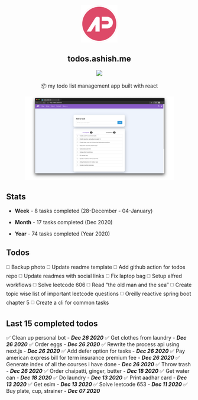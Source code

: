 <p align="center">
  <img src="https://raw.githubusercontent.com/ashishdotme/assets/master/logo.png" alt="drawing" width="100"/>
</p>

<h2 align="center">todos.ashish.me</h2>

<p align="center">
<a href="https://img.shields.io/github/last-commit/ashishdotme/todos.ashish.me?style=for-the-badge"><img src="https://img.shields.io/github/last-commit/ashishdotme/todos.ashish.me?style=for-the-badge"></a>
</p>

<p align="center">📦 my todo list management app built with react </p>

<div style='margin:0 auto;width:80%;'>
  <img src="./assets/todos.png" alt="drawing"/>
</div>

## Stats

<!-- week starts -->
* __Week__ - 8 tasks completed (28-December - 04-January)
<!-- week ends -->
<!-- month starts -->
* __Month__ - 17 tasks completed (Dec 2020)
<!-- month ends -->
<!-- year starts -->
* __Year__ - 74 tasks completed (Year 2020)
<!-- year ends -->

## Todos

<!-- todos starts -->
◻️ Backup photo
◻️ Update readme template
◻️ Add github action for todos repo
◻️ Update readmes with social links
◻️ Fix laptop bag
◻️ Setup alfred workflows
◻️ Solve leetcode 606
◻️ Read “the old man and the sea”
◻️ Create topic wise list of important leetcode questions
◻️ Oreilly reactive spring boot chapter 5
◻️ Create a cli for common tasks
<!-- todos ends -->

## Last 15 completed todos

<!-- completed starts -->
✅ Clean up personal bot - **_Dec 26 2020_**
✅ Get clothes from laundry - **_Dec 26 2020_**
✅ Order eggs - **_Dec 26 2020_**
✅ Rewrite the process api using next.js - **_Dec 26 2020_**
✅ Add defer option for tasks - **_Dec 26 2020_**
✅ Pay american express bill for term insurance premium fee - **_Dec 26 2020_**
✅ Generate index of all the courses i have done - **_Dec 26 2020_**
✅ Throw trash - **_Dec 26 2020_**
✅ Order chaipatti, ginger, butter - **_Dec 18 2020_**
✅ Get water can - **_Dec 18 2020_**
✅ Do laundry - **_Dec 13 2020_**
✅ Print aadhar card - **_Dec 13 2020_**
✅ Get esim - **_Dec 13 2020_**
✅ Solve leetcode 653 - **_Dec 11 2020_**
✅ Buy plate, cup, strainer - **_Dec 07 2020_**
<!-- completed ends -->
